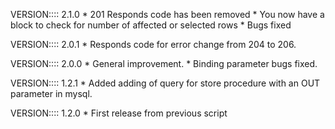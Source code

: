VERSION:::: 2.1.0
    * 201 Responds code has been removed
    * You now have a block to check for number of affected or selected rows
    * Bugs fixed

VERSION:::: 2.0.1
    * Responds code for error change from 204 to 206.

VERSION:::: 2.0.0
    * General improvement.
    * Binding parameter bugs fixed.

VERSION:::: 1.2.1
    * Added adding of query for store procedure with an OUT parameter in mysql.


VERSION:::: 1.2.0
    * First release from previous script